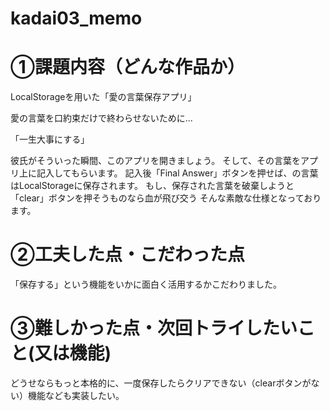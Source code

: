 # kadai03_memo

# ①課題内容（どんな作品か）
LocalStorageを用いた「愛の言葉保存アプリ」

愛の言葉を口約束だけで終わらせないために...

「一生大事にする」　

彼氏がそういった瞬間、このアプリを開きましょう。
そして、その言葉をアプリ上に記入してもらいます。
記入後「Final Answer」ボタンを押せば、の言葉はLocalStorageに保存されます。
もし、保存された言葉を破棄しようと「clear」ボタンを押そうものなら血が飛び交う
そんな素敵な仕様となっております。


# ②工夫した点・こだわった点
「保存する」という機能をいかに面白く活用するかこだわりました。


# ③難しかった点・次回トライしたいこと(又は機能)
どうせならもっと本格的に、一度保存したらクリアできない（clearボタンがない）機能なども実装したい。
